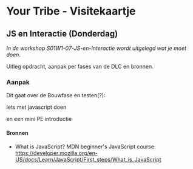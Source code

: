 # Your Tribe - Visitekaartje

## JS en Interactie (Donderdag)

_In de workshop S01W1-07-JS-en-Interactie wordt uitgelegd wat je moet doen._


Uitleg opdracht, aanpak per fases van de DLC en bronnen.

### Aanpak

Dit gaat over de Bouwfase en testen(?):

Iets met javascript doen 

en een mini PE introductie

#### Bronnen

- What is JavaScript? MDN beginner's JavaScript course: https://developer.mozilla.org/en-US/docs/Learn/JavaScript/First_steps/What_is_JavaScript
